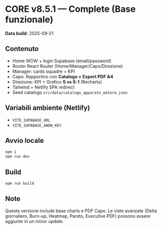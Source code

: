 # CORE v8.5.1 — Complete (Base funzionale)

**Data build:** 2025-09-21

## Contenuto
- Home WOW + login Supabase (email/password)
- Router React Router (Home/Manager/Capo/Direzione)
- Manager: cards squadre + KPI
- Capo: Rapportino con **Catalogo** e **Export PDF A4**
- Direzione: KPI + Grafico **S vs S-1** (Recharts)
- Tailwind + Netlify SPA redirect
- Seed catalogo `src/data/catalogo_apparato_motore.json`

## Variabili ambiente (Netlify)
- `VITE_SUPABASE_URL`
- `VITE_SUPABASE_ANON_KEY`

## Avvio locale
```bash
npm i
npm run dev
```

## Build
```bash
npm run build
```

## Note
Questa versione include base charts e PDF Capo. Le viste avanzate (Delta giornaliero, Burn-up, Heatmap, Pareto, Executive PDF) possono essere aggiunte in un minor update.
